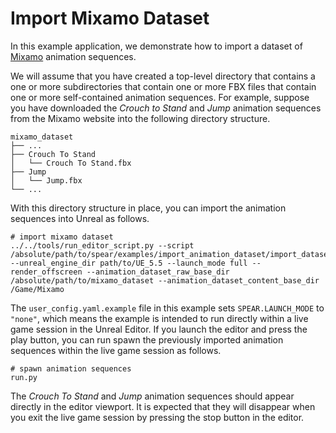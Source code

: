 # Import Mixamo Dataset

In this example application, we demonstrate how to import a dataset of [Mixamo](https://www.mixamo.com) animation sequences.

We will assume that you have created a top-level directory that contains a one or more subdirectories that contain one or more FBX files that contain one or more self-contained animation sequences. For example, suppose you have downloaded the _Crouch to Stand_ and _Jump_ animation sequences from the Mixamo website into the following directory structure.

```
mixamo_dataset
├── ...
├── Crouch To Stand
│   └── Crouch To Stand.fbx
├── Jump
│   └── Jump.fbx
└── ...
```

With this directory structure in place, you can import the animation sequences into Unreal as follows.

```console
# import mixamo dataset
../../tools/run_editor_script.py --script /absolute/path/to/spear/examples/import_animation_dataset/import_dataset.py --unreal_engine_dir path/to/UE_5.5 --launch_mode full --render_offscreen --animation_dataset_raw_base_dir /absolute/path/to/mixamo_dataset --animation_dataset_content_base_dir /Game/Mixamo
```

The `user_config.yaml.example` file in this example sets `SPEAR.LAUNCH_MODE` to `"none"`, which means the example is intended to run directly within a live game session in the Unreal Editor. If you launch the editor and press the play button, you can run spawn the previously imported animation sequences within the live game session as follows.

```console
# spawn animation sequences
run.py
```

The _Crouch To Stand_ and _Jump_ animation sequences should appear directly in the editor viewport. It is expected that they will disappear when you exit the live game session by pressing the stop button in the editor.
